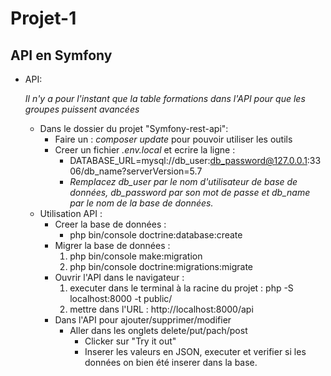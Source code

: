 # Projet-1


API en Symfony
-------------------

- API:

    *Il n'y a pour l'instant que la table formations dans l'API pour que les groupes puissent avancées*
    * Dans le dossier du projet "Symfony-rest-api":
        - Faire un : *composer update* pour pouvoir utiliser les outils
        - Creer un fichier *.env.local* et ecrire la ligne :
            * DATABASE_URL=mysql://db_user:db_password@127.0.0.1:3306/db_name?serverVersion=5.7
            * *Remplacez db_user par le nom d'utilisateur de base de données, db_password par son mot de passe et db_name par le nom de la base de données.*
    * Utilisation API :
        - Creer la base de données : 
            - php bin/console doctrine:database:create
        - Migrer la base de données : 
            1. php bin/console make:migration
            2. php bin/console doctrine:migrations:migrate
        - Ouvrir l'API dans le navigateur : 
            1. executer dans le terminal à la racine du projet : php -S localhost:8000 -t public/
            2. mettre dans l'URL : http://localhost:8000/api
        - Dans l'API pour ajouter/supprimer/modifier 
            * Aller dans les onglets delete/put/pach/post 
                * Clicker sur "Try it out"
                * Inserer les valeurs en JSON, executer et verifier si les données on bien été inserer dans la base.
